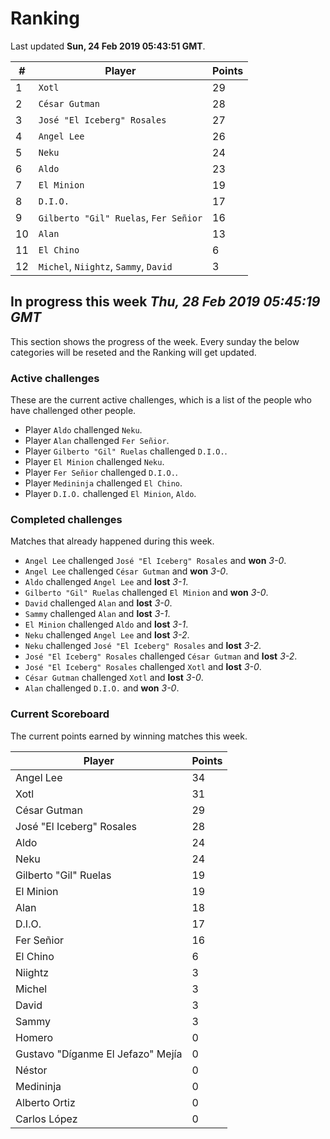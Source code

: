 # Ranking

Last updated **Sun, 24 Feb 2019 05:43:51 GMT**.

|#|Player|Points|
|---|---|---|
|1|`Xotl`|29|
|2|`César Gutman`|28|
|3|`José "El Iceberg" Rosales`|27|
|4|`Angel Lee`|26|
|5|`Neku`|24|
|6|`Aldo`|23|
|7|`El Minion`|19|
|8|`D.I.O.`|17|
|9|`Gilberto "Gil" Ruelas`, `Fer Señior`|16|
|10|`Alan`|13|
|11|`El Chino`|6|
|12|`Michel`, `Niightz`, `Sammy`, `David`|3|

## In progress this week *Thu, 28 Feb 2019 05:45:19 GMT*
This section shows the progress of the week. Every sunday the below categories will be reseted and the Ranking will get updated.

### Active challenges
These are the current active challenges, which is a list of the people who have challenged other people.

* Player `Aldo` challenged `Neku`.
* Player `Alan` challenged `Fer Señior`.
* Player `Gilberto "Gil" Ruelas` challenged `D.I.O.`.
* Player `El Minion` challenged `Neku`.
* Player `Fer Señior` challenged `D.I.O.`.
* Player `Medininja` challenged `El Chino`.
* Player `D.I.O.` challenged `El Minion`, `Aldo`.

### Completed challenges
Matches that already happened during this week.

* `Angel Lee` challenged `José "El Iceberg" Rosales` and **won** *3-0*.
* `Angel Lee` challenged `César Gutman` and **won** *3-0*.
* `Aldo` challenged `Angel Lee` and **lost** *3-1*.
* `Gilberto "Gil" Ruelas` challenged `El Minion` and **won** *3-0*.
* `David` challenged `Alan` and **lost** *3-0*.
* `Sammy` challenged `Alan` and **lost** *3-1*.
* `El Minion` challenged `Aldo` and **lost** *3-1*.
* `Neku` challenged `Angel Lee` and **lost** *3-2*.
* `Neku` challenged `José "El Iceberg" Rosales` and **lost** *3-2*.
* `José "El Iceberg" Rosales` challenged `César Gutman` and **lost** *3-2*.
* `José "El Iceberg" Rosales` challenged `Xotl` and **lost** *3-0*.
* `César Gutman` challenged `Xotl` and **lost** *3-0*.
* `Alan` challenged `D.I.O.` and **won** *3-0*.

### Current Scoreboard
The current points earned by winning matches this week.

|Player|Points|
|---|---|
|Angel Lee|34|
|Xotl|31|
|César Gutman|29|
|José "El Iceberg" Rosales|28|
|Aldo|24|
|Neku|24|
|Gilberto "Gil" Ruelas|19|
|El Minion|19|
|Alan|18|
|D.I.O.|17|
|Fer Señior|16|
|El Chino|6|
|Niightz|3|
|Michel|3|
|David|3|
|Sammy|3|
|Homero|0|
|Gustavo "Díganme El Jefazo" Mejía|0|
|Néstor|0|
|Medininja|0|
|Alberto Ortiz|0|
|Carlos López|0|